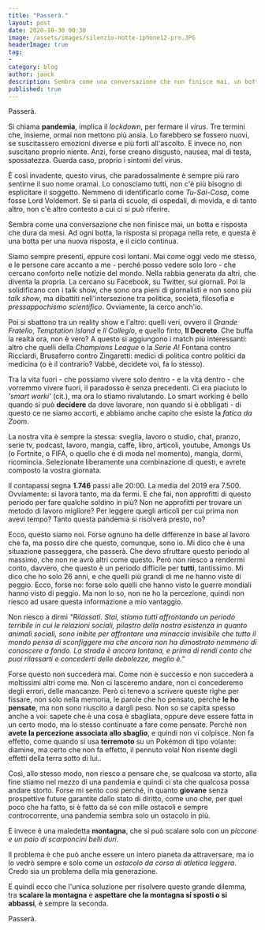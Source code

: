 ```yaml
---
title: "Passerà."
layout: post
date: 2020-10-30 00:30
image: /assets/images/silenzio-notte-iphone12-pro.JPG
headerImage: true
tag:
-
category: blog
author: jaack
description: Sembra come una conversazione che non finisce mai, un botta e risposta che dura da mesi.
published: true
---
```


Passerà.

Si chiama **pandemia**, implica il *lockdown*, per fermare il *virus*. Tre termini che, insieme, ormai non mettono più ansia. Lo farebbero se fossero nuovi, se suscitassero emozioni diverse e più forti all'ascolto. E invece no, non suscitano proprio niente. Anzi, forse creano disgusto, nausea, mal di testa, spossatezza. Guarda caso, proprio i sintomi del virus.

È così invadente, questo virus, che paradossalmente è sempre più raro sentirne il suo nome oramai. Lo conosciamo tutti, non c'è più bisogno di esplicitare il soggetto. Nemmeno di identificarlo come *Tu-Sai-Cosa*, come fosse Lord Voldemort. Se si parla di scuole, di ospedali, di movida, e di tanto altro, non c'è altro contesto a cui ci si può riferire.

Sembra come una conversazione che non finisce mai, un botta e risposta che dura da mesi. Ad ogni botta, la risposta si propaga nella rete, e questa è una botta per una nuova risposta, e il ciclo continua.

Siamo sempre presenti, eppure così lontani. Mai come oggi vedo me stesso, e le persone care accanto a me - perché posso vedere solo loro - che cercano conforto nelle notizie del mondo. Nella rabbia generata da altri, che diventa la propria. La cercano su Facebook, su Twitter, sui giornali. Poi la solidificano con i talk show, che sono ora pieni di giornalisti e non sono più *talk show*, ma dibattiti nell'intersezione tra politica, società, filosofia e *pressappochismo scientifico*. Ovviamente, la cerco anch'io.

Poi si sbattono tra un reality show e l'altro: quelli veri, ovvero il *Grande Fratello*, *Temptation Island* e *Il Collegio*, e quello finto, **Il Decreto**. Che buffa la realtà ora, non è vero? A questo si aggiungono i match più interessanti: altro che quelli della *Champions League* o la *Serie A*!  Fontana contro Ricciardi, Brusaferro contro Zingaretti: medici di politica contro politici da medicina (o è il contrario? Vabbè, decidete voi, fa lo stesso).

Tra la vita fuori - che possiamo vivere solo dentro - e la vita dentro - che vorremmo vivere fuori, il paradosso è senza precedenti. Ci era piaciuto lo *'smart worki'* (cit.), ma ora lo stiamo rivalutando. Lo smart working è bello quando si può **decidere** da dove lavorare, non quando si è obbligati - di questo ce ne siamo accorti, e abbiamo anche capito che esiste la *fatica da Zoom*.

La nostra vita è sempre la stessa: sveglia, lavoro o studio, chat, pranzo, serie tv, podcast, lavoro, mangia, caffè, libro, articoli, youtube, Amongs Us (o Fortnite, o FIFA, o quello che è di moda nel momento), mangia, dormi, ricomincia. Selezionate liberamente una combinazione di questi, e avrete composto la vostra giornata.

Il contapassi segna **1.746** passi alle 20:00. La media del 2019 era 7.500. Ovviamente: si lavora tanto, ma da fermi. E che fai, non approfitti di questo periodo per fare qualche soldino in più? Non ne approfitti per trovare un metodo di lavoro migliore? Per leggere quegli articoli per cui prima non avevi tempo? Tanto questa pandemia si risolverà presto, no?

Ecco, questo siamo noi. Forse ognuno ha delle differenze in base al lavoro che fa, ma posso dire che questo, comunque, sono io. Mi dico che è una situazione passeggera, che passerà. Che devo sfruttare questo periodo al massimo, che non ne avrò altri come questo. Però non riesco a rendermi conto, davvero, che questo è un periodo difficile per **tutti**, tantissimo. Mi dico che ho solo 26 anni, e che quelli più grandi di me ne hanno viste di peggio. Ecco, forse no: forse solo quelli che hanno visto le guerre mondiali hanno visto di peggio. Ma non lo so, non ne ho la percezione, quindi non riesco ad usare questa informazione a mio vantaggio.

Non riesco a dirmi *"Rilassati. Stai, stiamo tutti affrontando un periodo terribile in cui le relazioni sociali, pilastro della nostra esistenza in quanto animali sociali, sono inibite per affrontare una minaccia invisibile che tutto il mondo pensa di sconfiggere ma che ancora non ha dimostrato nemmeno di conoscere a fondo. La strada è ancora lontana, e prima di rendi conto che puoi rilassarti e concederti delle debolezze, meglio è."*

Forse questo non succederà mai. Come non è successo e non succederà a moltissimi altri come me. Non ci lasceremo andare, non ci concederemo degli errori, delle mancanze. Però ci tenevo a scrivere queste righe per fissare, non solo nella memoria, le parole che ho pensato, perché **le ho pensate**, ma non sono riuscito a dargli peso. Non so se capita spesso anche a voi: sapete che è una cosa è sbagliata, oppure deve essere fatta in un certo modo, ma lo stesso continuate a fare come pensate. Perché non **avete la percezione associata allo sbaglio**, e quindi non vi colpisce. Non fa effetto, come quando si usa **terremoto** su un Pokémon di tipo volante: diamine, ma certo che non fa effetto, il pennuto vola! Non risente degli effetti della terra sotto di lui..

Così, allo stesso modo, non riesco a pensare che, se qualcosa va storto, alla fine stiamo nel mezzo di una pandemia e quindi ci sta che qualcosa possa andare storto. Forse mi sento così perché, in quanto **giovane** senza prospettive future garantite dallo stato di diritto, come uno che, per quel poco che ha fatto, si è fatto da sé con mille ostacoli e sempre controcorrente, una pandemia sembra solo un ostacolo in più.

E invece è una maledetta **montagna**, che si può scalare solo con un *piccone e un paio di scarponcini belli duri*.

Il problema è che può anche essere un intero pianeta da attraversare, ma io lo vedrò sempre e solo come un *ostacolo da corsa di atletica leggera*. Credo sia un problema della mia generazione.

E quindi ecco che l'unica soluzione per risolvere questo grande dilemma, tra **scalare la montagna** e **aspettare che la montagna si sposti o si abbassi**, è sempre la seconda.

Passerà.
